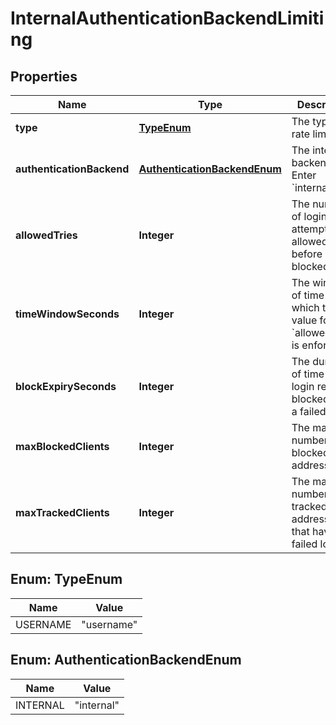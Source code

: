 # InternalAuthenticationBackendLimiting

## Properties
Name | Type | Description | Notes
------------ | ------------- | ------------- | -------------
**type** | [**TypeEnum**](#TypeEnum) | The type of rate limiting |  [optional]
**authenticationBackend** | [**AuthenticationBackendEnum**](#AuthenticationBackendEnum) | The internal backend. Enter &#x60;internal&#x60; |  [optional]
**allowedTries** | **Integer** | The number of login attempts allowed before login is blocked |  [optional]
**timeWindowSeconds** | **Integer** | The window of time in which the value for &#x60;allowed_tries&#x60; is enforced |  [optional]
**blockExpirySeconds** | **Integer** | The duration of time that login remains blocked after a failed login |  [optional]
**maxBlockedClients** | **Integer** | The maximum number of blocked IP addresses |  [optional]
**maxTrackedClients** | **Integer** | The maximum number of tracked IP addresses that have failed login |  [optional]

<a name="TypeEnum"></a>
## Enum: TypeEnum
Name | Value
---- | -----
USERNAME | &quot;username&quot;

<a name="AuthenticationBackendEnum"></a>
## Enum: AuthenticationBackendEnum
Name | Value
---- | -----
INTERNAL | &quot;internal&quot;
